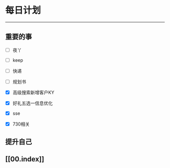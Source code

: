 
# 每日计划
---
## 重要的事

- [ ]    夜丫
- [ ]   keep
- [ ] 快递
- [ ]  规划书
- [x] 高级搜索新增客户KY
- [x] 好礼五选一信息优化
- [x] sse
- [x] 730相关



## 提升自己

  



## [[00.index]]










